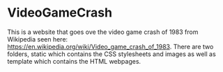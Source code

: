 # VideoGameCrash
This is a website that goes ove the video game crash of 1983 from Wikipedia seen here: https://en.wikipedia.org/wiki/Video_game_crash_of_1983.
There are two folders, static which contains the CSS stylesheets and images as well as template which contains the HTML webpages.
